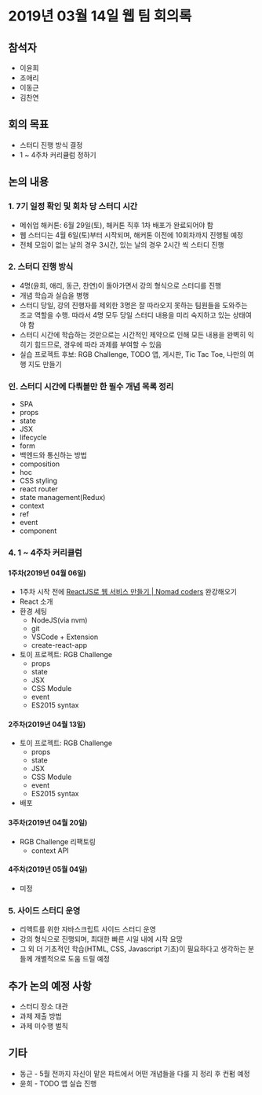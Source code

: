 # 2019년 03월 14일 웹 팀 회의록

## 참석자

- 이윤희
- 조애리
- 이동근
- 김찬연

## 회의 목표

- 스터디 진행 방식 결정
- 1 ~ 4주차 커리큘럼 정하기

## 논의 내용

### 1. 7기 일정 확인 및 회차 당 스터디 시간

- 메쉬업 해커톤: 6월 29일(토), 해커톤 직후 1차 배포가 완료되어야 함
- 웹 스터디는 4월 6일(토)부터 시작되며, 해커톤 이전에 10회차까지 진행될 예정
- 전체 모임이 없는 날의 경우 3시간, 있는 날의 경우 2시간 씩 스터디 진행

### 2. 스터디 진행 방식

- 4명(윤희, 애리, 동근, 찬연)이 돌아가면서 강의 형식으로 스터디를 진행
- 개념 학습과 실습을 병행
- 스터디 당일, 강의 진행자를 제외한 3명은 잘 따라오지 못하는 팀원들을 도와주는 조교 역할을 수행. 따라서 4명 모두 당일 스터디 내용을 미리 숙지하고 있는 상태여야 함
- 스터디 시간에 학습하는 것만으로는 시간적인 제약으로 인해 모든 내용을 완벽히 익히기 힘드므로, 경우에 따라 과제를 부여할 수 있음
- 실습 프로젝트 후보: RGB Challenge, TODO 앱, 게시판, Tic Tac Toe, 나만의 여행 지도 만들기

### 인. 스터디 시간에 다뤄볼만 한 필수 개념 목록 정리

- SPA
- props
- state
- JSX
- lifecycle
- form
- 백엔드와 통신하는 방법
- composition
- hoc
- CSS styling
- react router
- state management(Redux)
- context
- ref
- event
- component

### 4. 1 ~ 4주차 커리큘럼

#### 1주차(2019년 04월 06일)

- 1주차 시작 전에 [ReactJS로 웹 서비스 만들기 | Nomad coders](https://academy.nomadcoders.co/p/reactjs-fundamentals) 완강해오기
- React 소개
- 환경 세팅
  - NodeJS(via nvm)
  - git
  - VSCode + Extension
  - create-react-app
- 토이 프로젝트: RGB Challenge
  - props
  - state
  - JSX
  - CSS Module
  - event
  - ES2015 syntax

#### 2주차(2019년 04월 13일)

- 토이 프로젝트: RGB Challenge
  - props
  - state
  - JSX
  - CSS Module
  - event
  - ES2015 syntax
- 배포

#### 3주차(2019년 04월 20일)

- RGB Challenge 리팩토링
  - context API

#### 4주차(2019년 05월 04일)

- 미정

### 5. 사이드 스터디 운영

- 리액트를 위한 자바스크립트 사이드 스터디 운영
- 강의 형식으로 진행되며, 최대한 빠른 시일 내에 시작 요망
- 그 외 더 기초적인 학습(HTML, CSS, Javascript 기초)이 필요하다고 생각하는 분들께 개별적으로 도움 드릴 예정

## 추가 논의 예정 사항

- 스터디 장소 대관
- 과제 제출 방법
- 과제 미수행 벌칙

## 기타

- 동근 - 5월 전까지 자신이 맡은 파트에서 어떤 개념들을 다룰 지 정리 후 컨펌 예정
- 윤희 - TODO 앱 실습 진행
